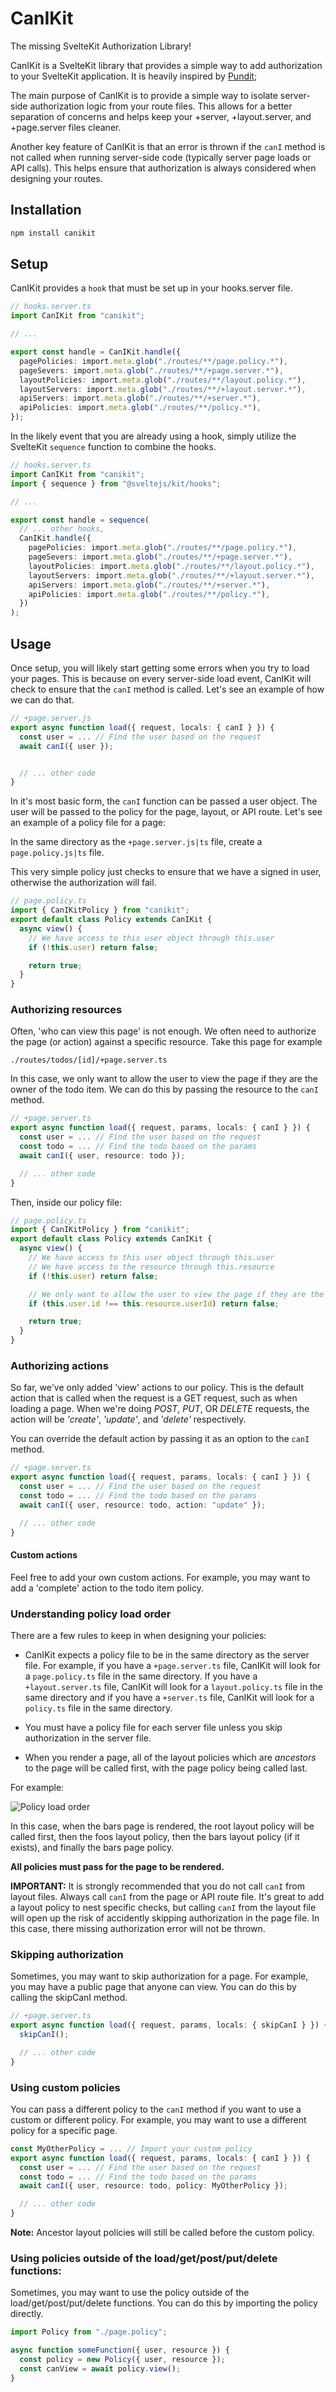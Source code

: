# CanIKit

The missing SvelteKit Authorization Library!

CanIKit is a SvelteKit library that provides a simple way to add authorization to your SvelteKit application. It is heavily inspired by [Pundit](https://github.com/varvet/pundit);

The main purpose of CanIKit is to provide a simple way to isolate server-side authorization logic from your route files. This allows for a better separation of concerns and helps keep your +server, +layout.server, and +page.server files cleaner.

Another key feature of CanIKit is that an error is thrown if the `canI` method is not called when running server-side code (typically server page loads or API calls). This helps ensure that authorization is always considered when designing your routes.

## Installation

```sh
npm install canikit
```

## Setup

CanIKit provides a `hook` that must be set up in your hooks.server file.

```typescript
// hooks.server.ts
import CanIKit from "canikit";

// ...

export const handle = CanIKit.handle({
  pagePolicies: import.meta.glob("./routes/**/page.policy.*"),
  pageSevers: import.meta.glob("./routes/**/+page.server.*"),
  layoutPolicies: import.meta.glob("./routes/**/layout.policy.*"),
  layoutServers: import.meta.glob("./routes/**/+layout.server.*"),
  apiServers: import.meta.glob("./routes/**/+server.*"),
  apiPolicies: import.meta.glob("./routes/**/policy.*"),
});
```

In the likely event that you are already using a hook, simply utilize the SvelteKit `sequence` function to combine the hooks.

```typescript
// hooks.server.ts
import CanIKit from "canikit";
import { sequence } from "@sveltejs/kit/hooks";

// ...

export const handle = sequence(
  // ... other hooks,
  CanIKit.handle({
    pagePolicies: import.meta.glob("./routes/**/page.policy.*"),
    pageSevers: import.meta.glob("./routes/**/+page.server.*"),
    layoutPolicies: import.meta.glob("./routes/**/layout.policy.*"),
    layoutServers: import.meta.glob("./routes/**/+layout.server.*"),
    apiServers: import.meta.glob("./routes/**/+server.*"),
    apiPolicies: import.meta.glob("./routes/**/policy.*"),
  })
);
```

## Usage

Once setup, you will likely start getting some errors when you try to load your pages. This is because on every server-side load event, CanIKit will check to ensure that the `canI` method is called. Let's see an example of how we can do that.

```typescript
// +page.server.js
export async function load({ request, locals: { canI } }) {
  const user = ... // Find the user based on the request
  await canI({ user });


  // ... other code
}
```

In it's most basic form, the `canI` function can be passed a user object. The user will be passed to the policy for the page, layout, or API route. Let's see an example of a policy file for a page:

In the same directory as the `+page.server.js|ts` file, create a `page.policy.js|ts` file.

This very simple policy just checks to ensure that we have a signed in user, otherwise the authorization will fail.

```typescript
// page.policy.ts
import { CanIKitPolicy } from "canikit";
export default class Policy extends CanIKit {
  async view() {
    // We have access to this user object through this.user
    if (!this.user) return false;

    return true;
  }
}
```

### Authorizing resources

Often, 'who can view this page' is not enough. We often need to authorize the page (or action) against a specific resource. Take this page for example

`./routes/todos/[id]/+page.server.ts`

In this case, we only want to allow the user to view the page if they are the owner of the todo item. We can do this by passing the resource to the `canI` method.

```typescript
// +page.server.ts
export async function load({ request, params, locals: { canI } }) {
  const user = ... // Find the user based on the request
  const todo = ... // Find the todo based on the params
  await canI({ user, resource: todo });

  // ... other code
}

```

Then, inside our policy file:

```typescript
// page.policy.ts
import { CanIKitPolicy } from "canikit";
export default class Policy extends CanIKit {
  async view() {
    // We have access to this user object through this.user
    // We have access to the resource through this.resource
    if (!this.user) return false;

    // We only want to allow the user to view the page if they are the owner of the todo item
    if (this.user.id !== this.resource.userId) return false;

    return true;
  }
}
```

### Authorizing actions

So far, we've only added 'view' actions to our policy. This is the default action that is called when the request is a GET request, such as when loading a page. When we're doing _POST_, _PUT_, OR _DELETE_ requests, the action will be _'create'_, _'update'_, and _'delete'_ respectively.

You can override the default action by passing it as an option to the `canI` method.

```typescript
// +page.server.ts
export async function load({ request, params, locals: { canI } }) {
  const user = ... // Find the user based on the request
  const todo = ... // Find the todo based on the params
  await canI({ user, resource: todo, action: "update" });

  // ... other code
}
```

#### Custom actions

Feel free to add your own custom actions. For example, you may want to add a 'complete' action to the todo item policy.

### Understanding policy load order

There are a few rules to keep in when designing your policies:

- CanIKit expects a policy file to be in the same directory as the server file. For example, if you have a `+page.server.ts` file, CanIKit will look for a `page.policy.ts` file in the same directory. If you have a `+layout.server.ts` file, CanIKit will look for a `layout.policy.ts` file in the same directory and if you have a `+server.ts` file, CanIKit will look for a `policy.ts` file in the same directory.

- You must have a policy file for each server file unless you skip authorization in the server file.

- When you render a page, all of the layout policies which are _ancestors_ to the page will be called first, with the page policy being called last.

For example:

![Policy load order](./docs/images/load_order.png)

In this case, when the bars page is rendered, the root layout policy will be called first, then the foos layout policy, then the bars layout policy (if it exists), and finally the bars page policy.

**All policies must pass for the page to be rendered.**

**IMPORTANT:** It is strongly recommended that you do not call `canI` from layout files. Always call `canI` from the page or API route file. It's great to add a layout policy to nest specific checks, but calling `canI` from the layout file will open up the risk of accidently skipping authorization in the page file. In this case, there missing authorization error will not be thrown.

### Skipping authorization

Sometimes, you may want to skip authorization for a page. For example, you may have a public page that anyone can view. You can do this by calling the skipCanI method.

```typescript
// +page.server.ts
export async function load({ request, params, locals: { skipCanI } }) {
  skipCanI();

  // ... other code
}
```

### Using custom policies

You can pass a different policy to the `canI` method if you want to use a custom or different policy. For example, you may want to use a different policy for a specific page.

```typescript
const MyOtherPolicy = ... // Import your custom policy
export async function load({ request, params, locals: { canI } }) {
  const user = ... // Find the user based on the request
  const todo = ... // Find the todo based on the params
  await canI({ user, resource: todo, policy: MyOtherPolicy });

  // ... other code
}
```

**Note:** Ancestor layout policies will still be called before the custom policy.

### Using policies outside of the load/get/post/put/delete functions:

Sometimes, you may want to use the policy outside of the load/get/post/put/delete functions. You can do this by importing the policy directly.

```typescript
import Policy from "./page.policy";

async function someFunction({ user, resource }) {
  const policy = new Policy({ user, resource });
  const canView = await policy.view();
}
```
